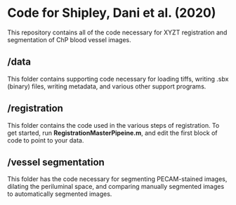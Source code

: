 # Code for Shipley, Dani et al. (2020)

This repository contains all of the code necessary for XYZT registration and segmentation of ChP blood vessel images.

## /data
This folder contains supporting code necessary for loading tiffs, writing .sbx (binary) files, writing metadata, and various other support programs.

## /registration
This folder contains the code used in the various steps of registration. To get started, run **RegistrationMasterPipeine.m**, and edit the first block of code to point to your data.

## /vessel segmentation
This folder has the code necessary for segmenting PECAM-stained images, dilating the periluminal space, and comparing manually segmented images to automatically segmented images.
